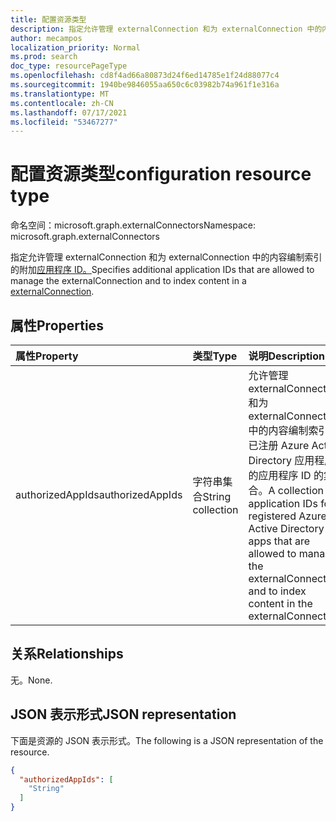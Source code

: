 ```yaml
---
title: 配置资源类型
description: 指定允许管理 externalConnection 和为 externalConnection 中的内容编制索引的附加应用程序 ID。
author: mecampos
localization_priority: Normal
ms.prod: search
doc_type: resourcePageType
ms.openlocfilehash: cd8f4ad66a80873d24f6ed14785e1f24d88077c4
ms.sourcegitcommit: 1940be9846055aa650c6c03982b74a961f1e316a
ms.translationtype: MT
ms.contentlocale: zh-CN
ms.lasthandoff: 07/17/2021
ms.locfileid: "53467277"
---
```

# <a name="configuration-resource-type"></a><span data-ttu-id="b73c8-103">配置资源类型</span><span class="sxs-lookup"><span data-stu-id="b73c8-103">configuration resource type</span></span>

<span data-ttu-id="b73c8-104">命名空间：microsoft.graph.externalConnectors</span><span class="sxs-lookup"><span data-stu-id="b73c8-104">Namespace: microsoft.graph.externalConnectors</span></span>



<span data-ttu-id="b73c8-105">指定允许管理 externalConnection 和为 externalConnection 中的内容编制索引的附加[应用程序 ID。](../resources/externalconnectors-externalconnection.md)</span><span class="sxs-lookup"><span data-stu-id="b73c8-105">Specifies additional application IDs that are allowed to manage the externalConnection and to index content in a [externalConnection](../resources/externalconnectors-externalconnection.md).</span></span>

## <a name="properties"></a><span data-ttu-id="b73c8-106">属性</span><span class="sxs-lookup"><span data-stu-id="b73c8-106">Properties</span></span>
|<span data-ttu-id="b73c8-107">属性</span><span class="sxs-lookup"><span data-stu-id="b73c8-107">Property</span></span>|<span data-ttu-id="b73c8-108">类型</span><span class="sxs-lookup"><span data-stu-id="b73c8-108">Type</span></span>|<span data-ttu-id="b73c8-109">说明</span><span class="sxs-lookup"><span data-stu-id="b73c8-109">Description</span></span>|
|:---|:---|:---|
|<span data-ttu-id="b73c8-110">authorizedAppIds</span><span class="sxs-lookup"><span data-stu-id="b73c8-110">authorizedAppIds</span></span>|<span data-ttu-id="b73c8-111">字符串集合</span><span class="sxs-lookup"><span data-stu-id="b73c8-111">String collection</span></span>|<span data-ttu-id="b73c8-112">允许管理 externalConnection 和为 externalConnection 中的内容编制索引的已注册 Azure Active Directory 应用程序的应用程序 ID 的集合。</span><span class="sxs-lookup"><span data-stu-id="b73c8-112">A collection of application IDs for registered Azure Active Directory apps that are allowed to manage the externalConnection and to index content in the externalConnection.</span></span>|

## <a name="relationships"></a><span data-ttu-id="b73c8-113">关系</span><span class="sxs-lookup"><span data-stu-id="b73c8-113">Relationships</span></span>
<span data-ttu-id="b73c8-114">无。</span><span class="sxs-lookup"><span data-stu-id="b73c8-114">None.</span></span>

## <a name="json-representation"></a><span data-ttu-id="b73c8-115">JSON 表示形式</span><span class="sxs-lookup"><span data-stu-id="b73c8-115">JSON representation</span></span>
<span data-ttu-id="b73c8-116">下面是资源的 JSON 表示形式。</span><span class="sxs-lookup"><span data-stu-id="b73c8-116">The following is a JSON representation of the resource.</span></span>
<!-- {
  "blockType": "resource",
  "@odata.type": "microsoft.graph.externalConnectors.configuration"
}
-->
``` json
{
  "authorizedAppIds": [
    "String"
  ]
}
```

